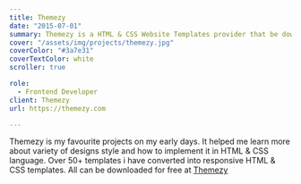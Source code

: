 ```yaml
---
title: Themezy
date: "2015-07-01"
summary: Themezy is a HTML & CSS Website Templates provider that be downloaded for free
cover: "/assets/img/projects/themezy.jpg"
coverColor: "#3a7e31"
coverTextColor: white
scroller: true

role:
  - Frontend Developer
client: Themezy
url: https://themezy.com

---
```


Themezy is my favourite projects on my early days. It helped me learn more about variety of designs style and how to implement it in HTML & CSS language. Over 50+ templates i have converted into responsive HTML & CSS templates. All can be downloaded for free at [Themezy](https://themezy.com)

<Gallery :thumbnail="true" folder="gallery-themezy" :images="[{ filename: 'image1.jpg', w: 1600, h: 4899 },{ filename: 'image2.jpg', w: 1600, h: 4128 },{ filename: 'image3.jpg', w: 1600, h: 2708 },{ filename: 'image4.jpg', w: 1600, h: 4166 },{ filename: 'image5.jpg', w: 1600, h: 2502 },{ filename: 'image6.jpg', w: 1600, h: 1201 },{ filename: 'image7.jpg', w: 1600, h: 1628 },{ filename: 'image8.jpg', w: 1600, h: 2368 },{ filename: 'image9.jpg', w: 1600, h: 1608 },{ filename: 'image10.jpg', w: 1600, h: 1477 },{ filename: 'image11.jpg', w: 1600, h: 2036 },{ filename: 'image12.jpg', w: 1600, h: 1923 },{ filename: 'image13.jpg', w: 1600, h: 1775 },{ filename: 'image14.jpg', w: 1600, h: 2668 },{ filename: 'image15.jpg', w: 1600, h: 1852 },{ filename: 'image16.jpg', w: 1600, h: 1944 },{ filename: 'image17.jpg', w: 1600, h: 1276 },{ filename: 'image18.jpg', w: 1600, h: 1168 },{ filename: 'image19.jpg', w: 1600, h: 900 },{ filename: 'image20.jpg', w: 1600, h: 1476 },{ filename: 'image21.jpg', w: 1600, h: 2495 },{ filename: 'image22.jpg', w: 1600, h: 4053 },{ filename: 'image23.jpg', w: 1600, h: 2653 },{ filename: 'image24.jpg', w: 1600, h: 4141 },{ filename: 'image25.jpg', w: 1600, h: 1404 },{ filename: 'image26.jpg', w: 1600, h: 1125 },{ filename: 'image27.jpg', w: 1600, h: 1476 },{ filename: 'image28.jpg', w: 1600, h: 2901 },{ filename: 'image29.jpg', w: 1600, h: 2995 },{ filename: 'image30.jpg', w: 1600, h: 2797 },{ filename: 'image31.jpg', w: 1600, h: 1836 },{ filename: 'image32.jpg', w: 1600, h: 3088 },{ filename: 'image33.jpg', w: 1600, h: 2387 },{ filename: 'image34.jpg', w: 1600, h: 1782 }]" />